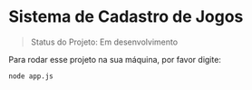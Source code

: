 <h1> Sistema de Cadastro de Jogos </h1>

> Status do Projeto: Em desenvolvimento

Para rodar esse projeto na sua máquina, por favor digite:

```
node app.js
```
